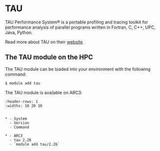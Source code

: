 # TAU

TAU Performance System&reg; is a portable profiling and tracing toolkit for performance analysis of parallel programs written in Fortran, C, C++, UPC, Java, Python.



Read more about TAU on their [website](https://www.cs.uoregon.edu/research/tau/home.php).





## The TAU module on the HPC

The TAU module can be loaded into your environment with the following command:

```bash
$ module add tau
```

The TAU module is available on ARC3:

```{list-table}
:header-rows: 1
:widths: 10 20 10


* - System
  - Version
  - Command

* - ARC3
  - tau 2.26
  - `module add tau/2.26`

```